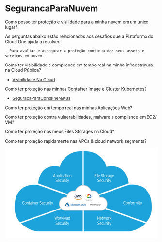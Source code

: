 # SegurancaParaNuvem

Como posso ter proteção e visilidade para a minha nuvem em um unico lugar?

As perguntas abaixo estão relacionados aos desafios que a Plataforma do Cloud One ajuda a resolver.

    - Para avaliar e assegurar a proteção continua dos seus assets e serviços em nuvem.

Como ter visibilidade e compliance em tempo real na minha infraestrutura na Cloud Pública?

- <a href="https://github.com/SecurityForCloudBuilders/SegurancaParaNuvem/tree/main/SegurancaParaCloudESecOps/VisibilidadeNaCloud"> Visibilidade Na Cloud </a>

Como ter proteção nas minhas Container Image e Cluster Kubernetes?
- <a href="https://github.com/SecurityForCloudBuilders/SegurancaParaNuvem/tree/main/SegurancaParaCloudESecOps/SeguracaParaContainer%26K8s"> SeguracaParaContainer&K8s </a> 

Como ter proteção em tempo real nas minhas Aplicações Web?

Como ter proteção contra vulnerabilidades, malware e compliance em EC2/ VM?

Como ter proteção nos meus Files Storages na Cloud?

Como ter proteção rapidamente nas VPCs & cloud network segments?

<img src="C1.jpg" alt="ADD Azure"> </img>
